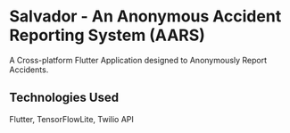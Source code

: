 # Salvador - An Anonymous Accident Reporting System (AARS)

A Cross-platform Flutter Application designed to Anonymously Report Accidents.

## Technologies Used
Flutter, TensorFlowLite, Twilio API
